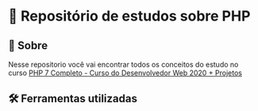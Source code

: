 # :open_file_folder: Repositório de estudos sobre PHP


## :pushpin: Sobre
Nesse repositorio você vai encontrar todos os conceitos do estudo no curso [PHP 7 Completo - Curso do Desenvolvedor Web 2020 + Projetos](https://www.udemy.com/course/php-7-completo/)

## :hammer_and_wrench: Ferramentas utilizadas